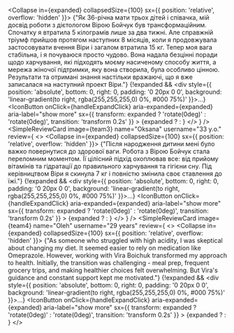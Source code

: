 <Collapse in={expanded} collapsedSize={100} sx={{ position: 'relative', overflow: 'hidden' }}>
                                        {"Як 36-річна мати трьох дітей і співачка, мій досвід роботи з дієтологом Вірою Бойчук був трансформаційним. Спочатку я втратила 5 кілограмів лише за два тижні. Але справжній тріумф прийшов протягом наступних 8 місяців, коли я продовжувала застосовувати вчення Віри і загалом втратила 15 кг. Тепер моя вага стабільна, і я почуваюся просто чудово. Вона надала безцінні поради щодо харчування, які підходять моєму насиченому способу життя, а мережа жіночої підтримки, яку вона створила, була особливо цінною. Результати та отримані знання настільки вражаючі, що я вже записалася на наступний проект Віри."}
                                        {!expanded && <div style={{ position: 'absolute', bottom: 0, right: 0, padding: '0 20px 0 0', background: 'linear-gradient(to right, rgba(255,255,255,0) 0%, #000 75%)' }}>...</div>}
                                    </Collapse>
                                    <IconButton
                                        onClick={handleExpandClick}
                                        aria-expanded={expanded}
                                        aria-label="show more"
                                        sx={{ transform: expanded ? 'rotate(0deg)' : 'rotate(0deg)', transition: 'transform 0.2s' }}
                                    >
                                        {expanded ? <ExpandLessIcon /> : <ExpandMoreIcon />}
                                    </IconButton>
                                </>
                            }
                        />
                    </Grid>
                    <Grid item xs={12} md={4}>
                        <SimpleReviewCard
                            image={team3}
                            name="Oksana"
                            username="33 y.o."
                            review={
                                <>
                                    <Collapse in={expanded} collapsedSize={100} sx={{ position: 'relative', overflow: 'hidden' }}>
                                        {"Після народження дитини мені було важко повернутися до здорової ваги. Робота з Вірою Бойчук стала переломним моментом. Її цілісний підхід охоплював все: від прийому вітамінів та гідратації до правильного харчування та гігієни сну. Під керівництвом Віри я скинула 7 кг і повністю змінила своє ставлення до їжі."}
                                        {!expanded && <div style={{ position: 'absolute', bottom: 0, right: 0, padding: '0 20px 0 0', background: 'linear-gradient(to right, rgba(255,255,255,0) 0%, #000 75%)' }}>...</div>}
                                    </Collapse>
                                    <IconButton
                                        onClick={handleExpandClick}
                                        aria-expanded={expanded}
                                        aria-label="show more"
                                        sx={{ transform: expanded ? 'rotate(0deg)' : 'rotate(0deg)', transition: 'transform 0.2s' }}
                                    >
                                        {expanded ? <ExpandLessIcon /> : <ExpandMoreIcon />}
                                    </IconButton>
                                </>
                            }
                        />
                    </Grid>
                    <Grid item xs={12} md={4}>
                        <SimpleReviewCard
                            image={team4}
                            name="Oleh"
                            username="29 years"
                            review={
                                <>
                                    <Collapse in={expanded} collapsedSize={100} sx={{ position: 'relative', overflow: 'hidden' }}>
                                        {"As someone who struggled with high acidity, I was skeptical about changing my diet. It seemed easier to rely on medication like Omeprazole. However, working with Vira Boichuk transformed my approach to health. Initially, the transition was challenging - meal prep, frequent grocery trips, and making healthier choices felt overwhelming. But Vira's guidance and constant support kept me motivated."}
                                        {!expanded && <div style={{ position: 'absolute', bottom: 0, right: 0, padding: '0 20px 0 0', background: 'linear-gradient(to right, rgba(255,255,255,0) 0%, #000 75%)' }}>...</div>}
                                    </Collapse>
                                    <IconButton
                                        onClick={handleExpandClick}
                                        aria-expanded={expanded}
                                        aria-label="show more"
                                        sx={{ transform: expanded ? 'rotate(0deg)' : 'rotate(0deg)', transition: 'transform 0.2s' }}
                                    >
                                        {expanded ? <ExpandLessIcon /> : <ExpandMoreIcon />}
                                    </IconButton>
                                </>